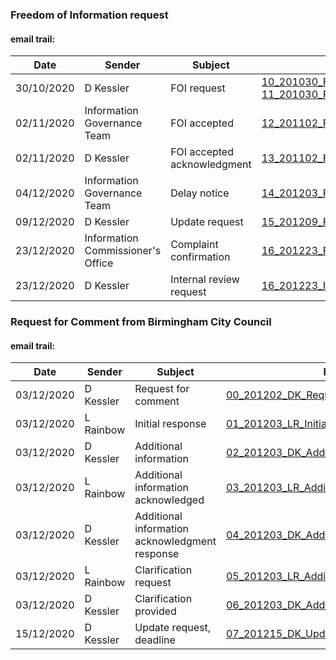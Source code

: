 ### Freedom of Information request
#### email trail:
| Date | Sender | Subject | PDF |
|----|------|-------|---|
| 30/10/2020 | D Kessler | FOI request | [10_201030_FOI_Cover_Letter.pdf](10_201030_FOI_Cover_Letter.pdf) [11_201030_FOI_BCC_Homeless_Accommodations.pdf](11_201030_FOI_BCC_Homeless_Accommodations.pdf) | 
| 02/11/2020 | Information Governance Team | FOI accepted | [12_201102_FOI_Ack.pdf](12_201102_FOI_Ack.pdf) |
| 02/11/2020 | D Kessler | FOI accepted acknowledgment | [13_201102_FOI_Ack_Rx.pdf](13_201102_FOI_Ack_Rx.pdf) |
| 04/12/2020 | Information Governance Team | Delay notice | [14_201203_FOI_Delay_Notice.pdf](14_201203_FOI_Delay_Notice.pdf) | 
| 09/12/2020 | D Kessler | Update request | [15_201209_FOI_Update_Req.pdf](15_201209_FOI_Update_Req.pdf) | 
| 23/12/2020 | Information Commissioner's Office | Complaint confirmation | [16_201223_FOI_Update_Req.pdf](16_201223_FOI_Update_Req.pdf)
| 23/12/2020 | D Kessler | Internal review request | [16_201223_Internal_Review_Req.pdf](16_201223_Internal_Review_Req.pdf)

### Request for Comment from Birmingham City Council
#### email trail:

| Date | Sender | Subject | PDF |
|----|------|-------|---|
| 03/12/2020 | D Kessler | Request for comment | [00_201202_DK_Request_For_Comment.pdf](00_201202_DK_Request_For_Comment.pdf) |
| 03/12/2020 | L Rainbow | Initial response | [01_201203_LR_Initial_Response.pdf](01_201203_LR_Initial_Response.pdf) |
| 03/12/2020 | D Kessler | Additional information | [02_201203_DK_Additional_Info.pdf](02_201203_DK_Additional_Info.pdf) |
| 03/12/2020 | L Rainbow | Additional information acknowledged | [03_201203_LR_Additional_Info_Ack.pdf](03_201203_LR_Additional_Info_Ack.pdf) |
| 03/12/2020 | D Kessler | Additional information acknowledgment response |[04_201203_DK_Additional_Info_Ack_Rsp.pdf](04_201203_DK_Additional_Info_Ack_Rsp.pdf) |
| 03/12/2020 | L Rainbow | Clarification request | [05_201203_LR_Additional_Info_Ack_Rsp.pdf](05_201203_LR_Additional_Info_Ack_Rsp.pdf) |
| 03/12/2020 | D Kessler | Clarification provided | [06_201203_DK_Additional_Info2.pdf](06_201203_DK_Additional_Info2.pdf) |
| 15/12/2020 | D Kessler | Update request, deadline | [07_201215_DK_Update_Req.pdf](07_201215_DK_Update_Req.pdf) | 